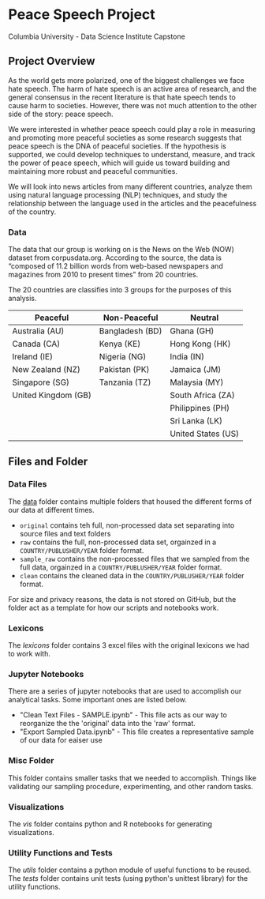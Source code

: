 # Peace Speech Project
Columbia University - Data Science Institute Capstone

## Project Overview

As the world gets more polarized, one of the biggest challenges we face hate speech. The harm of hate speech is an active area of research, and the general consensus in the recent literature is that hate speech tends to cause harm to societies. However, there was not much attention to the other side of the story: peace speech.

We were interested in whether peace speech could play a role in measuring and promoting more peaceful societies as some research suggests that peace speech is the DNA of peaceful societies. If the hypothesis is supported, we could develop techniques to understand, measure, and track the power of peace speech, which will guide us toward building and maintaining more robust and peaceful communities. 

We will look into news articles from many different countries, analyze them using natural language processing (NLP) techniques, and study the relationship between the language used in the articles and the peacefulness of the country.

### Data

The data that our group is working on is the News on the Web (NOW) dataset from corpusdata.org. According to the source, the data is “composed of 11.2 billion words from web-based newspapers and magazines from 2010 to present times” from 20 countries.

The 20 countries are classifies into 3 groups for the purposes of this analysis.


| Peaceful            | Non-Peaceful    | Neutral            |
|---------------------|-----------------|--------------------|
| Australia (AU)      | Bangladesh (BD) | Ghana (GH)         |
| Canada (CA)         | Kenya (KE)      | Hong Kong (HK)     |
| Ireland (IE)        | Nigeria (NG)    | India (IN)         |
| New Zealand (NZ)    | Pakistan (PK)   | Jamaica (JM)       |
| Singapore (SG)      | Tanzania (TZ)   | Malaysia (MY)      |
| United Kingdom (GB) |                 | South Africa (ZA)  |
|                     |                 | Philippines (PH)   |
|                     |                 | Sri Lanka (LK)     |
|                     |                 | United States (US) |

## Files and Folder

### Data Files

The [data](data) folder contains multiple folders that housed the different forms of our data at different times. 

- `original` contains teh full, non-processed data set separating into source files and text folders
- `raw` contains the full, non-processed data set, orgainzed in a `COUNTRY/PUBLUSHER/YEAR` folder format.
- `sample_raw` contains the non-processed files that we sampled from the full data, orgainzed in a `COUNTRY/PUBLUSHER/YEAR` folder format.
- `clean` contains the cleaned data in the `COUNTRY/PUBLUSHER/YEAR` folder format.

For size and privacy reasons, the data is not stored on GitHub, but the folder act as a template for how our scripts and notebooks work.

### Lexicons

The *lexicons* folder contains 3 excel files with the original lexicons we had to work with.

### Jupyter Notebooks

There are a series of jupyter notebooks that are used to accomplish our analytical tasks. Some important ones are listed below.

- "Clean Text Files - SAMPLE.ipynb" - This file acts as our way to reorganize the the 'original' data into the 'raw' format.
- "Export Sampled Data.ipynb" - This file creates a representative sample of our data for eaiser use

### Misc Folder

This folder contains smaller tasks that we needed to accomplish. Things like validating our sampling procedure, experimenting, and other random tasks. 

### Visualizations

The *vis* folder contains python and R notebooks for generating visualizations.

### Utility Functions and Tests

The *utils* folder contains a python module of useful functions to be reused. The *tests* folder contains unit tests (using python's unittest library) for the utility functions.